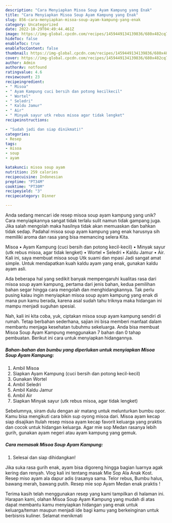 ```yaml
---
description: "Cara Menyiapkan Misoa Soup Ayam Kampung yang Enak"
title: "Cara Menyiapkan Misoa Soup Ayam Kampung yang Enak"
slug: 856-cara-menyiapkan-misoa-soup-ayam-kampung-yang-enak
category: Uncategorized
date: 2022-10-29T04:49:44.461Z
image: https://img-global.cpcdn.com/recipes/1459449134139836/680x482cq70/misoa-soup-ayam-kampung-foto-resep-utama.jpg
hideToc: false
enableToc: true
enableTocContent: false
thumbnail: https://img-global.cpcdn.com/recipes/1459449134139836/680x482cq70/misoa-soup-ayam-kampung-foto-resep-utama.jpg
cover: https://img-global.cpcdn.com/recipes/1459449134139836/680x482cq70/misoa-soup-ayam-kampung-foto-resep-utama.jpg
author: Admin
authorAv: notfound
ratingvalue: 4.6
reviewcount: 23
recipeingredient:
- " Misoa"
- " Ayam Kampung cuci bersih dan potong kecilkecil"
- " Wortel"
- " Seledri"
- " Kaldu Jamur"
- " Air"
- " Minyak sayur utk rebus misoa agar tidak lengket"
recipeinstructions:

- "Sudah jadi dan siap dinikmati!"
categories:
- Resep
tags:
- misoa
- soup
- ayam

katakunci: misoa soup ayam 
nutrition: 259 calories
recipecuisine: Indonesian
preptime: "PT34M"
cooktime: "PT30M"
recipeyield: "3"
recipecategory: Dinner

---
```





Anda sedang mencari ide resep misoa soup ayam kampung yang unik? Cara menyiapkannya sangat tidak terlalu sulit namun tidak gampang juga. Jika salah mengolah maka hasilnya tidak akan memuaskan dan bahkan tidak sedap. Padahal misoa soup ayam kampung yang enak harusnya sih memiliki aroma dan rasa yang bisa memancing selera Kita.





Misoa • Ayam Kampung (cuci bersih dan potong kecil-kecil) • Minyak sayur (utk rebus misoa, agar tidak lengket) • Wortel • Seledri • Kaldu Jamur • Air. Kali ini, saya membuat misoa soup Utk suami dan mpasi Jadi sangat amat simple. Untuk mendapatkan kuah kaldu ayam yang enak, gunakan kaldu ayam asli.

Ada beberapa hal yang sedikit banyak mempengaruhi kualitas rasa dari misoa soup ayam kampung, pertama dari jenis bahan, kedua pemilihan bahan segar hingga cara mengolah dan menghidangkannya. Tak perlu pusing kalau ingin menyiapkan misoa soup ayam kampung yang enak di mana pun kamu berada, karena asal sudah tahu triknya maka hidangan ini mampu menjadi suguhan spesial.






Nah, kali ini kita coba, yuk, ciptakan misoa soup ayam kampung sendiri di rumah. Tetap berbahan sederhana, sajian ini bisa memberi manfaat dalam membantu menjaga kesehatan tubuhmu sekeluarga. Anda bisa membuat Misoa Soup Ayam Kampung menggunakan 7 bahan dan 0 tahap pembuatan. Berikut ini cara untuk menyiapkan hidangannya.

<!--inarticleads1-->

##### Bahan-bahan dan bumbu yang diperlukan untuk menyiapkan Misoa Soup Ayam Kampung:

1. Ambil  Misoa
1. Siapkan  Ayam Kampung (cuci bersih dan potong kecil-kecil)
1. Gunakan  Wortel
1. Ambil  Seledri
1. Ambil  Kaldu Jamur
1. Ambil  Air
1. Siapkan  Minyak sayur (utk rebus misoa, agar tidak lengket)


Sebelumnya, siram dulu dengan air matang untuk melunturkan bumbu opor. Kamu bisa mengikuti cara bikin sup oyong misoa dari. Misoa ayam kecap siap disajikan Itulah resep misoa ayam kecap favorit keluarga yang praktis dan cocok untuk hidangan keluarga. Agar mie sop Medan rasanya lebih gurih, gunakan ayam negeri atau ayam kampung yang gemuk. 

<!--inarticleads2-->

##### Cara memasak Misoa Soup Ayam Kampung:


1. Selesai dan siap dihidangkan!

Jika suka rasa gurih enak, ayam bisa digoreng hingga bagian luarnya agak kering dan renyah. Vlog kali ini tentang masak Mie Sop Ala Anak Kost. Resep miso ayam ala dapur adis (rasanya sama. Telor rebus, Bumbu halus, bawang merah, bawang putih. Resep mie sop Ayam Medan enak praktis ! 

Terima kasih telah menggunakan resep yang kami tampilkan di halaman ini. Harapan kami, olahan Misoa Soup Ayam Kampung yang mudah di atas dapat membantu kamu menyiapkan hidangan yang enak untuk keluarga/teman maupun menjadi ide bagi kamu yang berkeinginan untuk berbisnis kuliner. Selamat menikmati
